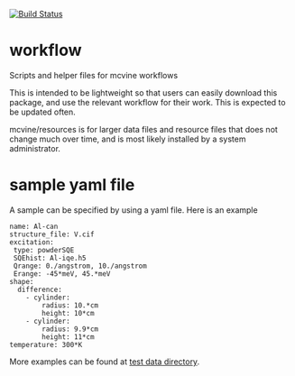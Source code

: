 [![Build Status](https://travis-ci.org/mcvine/workflow.svg?branch=master)](https://travis-ci.org/mcvine/workflow) 

# workflow
Scripts and helper files for mcvine workflows

This is intended to be lightweight so that users can easily download this package,
and use the relevant workflow for their work.
This is expected to be updated often.

mcvine/resources is for larger data files and resource files that does not change much
over time, and is most likely installed by a system administrator.


# sample yaml file

A sample can be specified by using a yaml file. Here is an example

```
name: Al-can
structure_file: V.cif
excitation:
 type: powderSQE
 SQEhist: Al-iqe.h5
 Qrange: 0./angstrom, 10./angstrom
 Erange: -45*meV, 45.*meV
shape:
  difference:
    - cylinder:
        radius: 10.*cm
        height: 10*cm
    - cylinder:
        radius: 9.9*cm
        height: 11*cm
temperature: 300*K
```

More examples can be found at [test data directory](tests/data).
